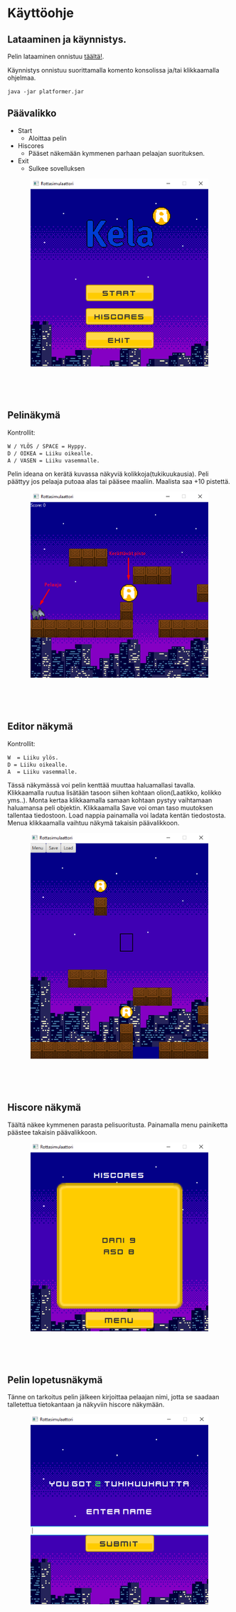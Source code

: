 # Käyttöohje

## Lataaminen ja käynnistys.
Pelin lataaminen onnistuu [täältä!](https://github.com/D3lux3/ot-harjoitustyo/releases/tag/).

Käynnistys onnistuu suorittamalla komento konsolissa ja/tai klikkaamalla ohjelmaa.

```
java -jar platformer.jar
```

## Päävalikko

- Start
  - Aloittaa pelin
- Hiscores
  - Pääset näkemään kymmenen parhaan pelaajan suorituksen.
- Exit
  - Sulkee sovelluksen
<div align="center">
<img align="center" src="https://raw.githubusercontent.com/D3lux3/ot-harjoitustyo/master/documentation/imgs/menusc.png" width="400">
</div>
<br />
<br />
<br />
<br />


## Pelinäkymä
Kontrollit:
```
W / YLÖS / SPACE = Hyppy.
D / OIKEA = Liiku oikealle.
A / VASEN = Liiku vasemmalle.
```
Pelin ideana on kerätä kuvassa näkyviä kolikkoja(tukikuukausia).
Peli päättyy jos pelaaja putoaa alas tai pääsee maaliin. Maalista saa +10 pistettä.

<div align="center">
<img align="center" src="https://raw.githubusercontent.com/D3lux3/ot-harjoitustyo/master/documentation/imgs/pelisc.png" width="400">
</div>

<br />
<br />
<br />
<br />

## Editor näkymä
Kontrollit:
```
W  = Liiku ylös.
D = Liiku oikealle.
A  = Liiku vasemmalle.
```
Tässä näkymässä voi pelin kenttää muuttaa haluamallasi tavalla.
Klikkaamalla ruutua lisätään tasoon siihen kohtaan olion(Laatikko, kolikko yms..). Monta kertaa klikkaamalla samaan kohtaan pystyy vaihtamaan haluamansa peli objektin. Klikkaamalla Save voi oman taso muutoksen tallentaa tiedostoon. Load nappia painamalla voi ladata kentän tiedostosta. Menua klikkaamalla vaihtuu näkymä takaisin päävalikkoon.
<div align="center">
<img align="center" src="https://raw.githubusercontent.com/D3lux3/ot-harjoitustyo/master/documentation/imgs/editorsc.png" width="400">
</div>

<br />
<br />
<br />
<br />

## Hiscore näkymä

Täältä näkee kymmenen parasta pelisuoritusta. Painamalla menu painiketta päästee takaisin päävalikkoon.
<div align="center">
<img align="center" src="https://raw.githubusercontent.com/D3lux3/ot-harjoitustyo/master/documentation/imgs/hiscoresc.png" width="400">
</div>

<br />
<br />
<br />
<br />


## Pelin lopetusnäkymä

Tänne on tarkoitus pelin jälkeen kirjoittaa pelaajan nimi, jotta se saadaan talletettua tietokantaan ja näkyviin hiscore näkymään.
<div align="center">
<img align="center" src="https://raw.githubusercontent.com/D3lux3/ot-harjoitustyo/master/documentation/imgs/endgamesc.png" width="400">
</div>